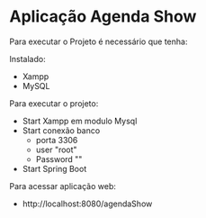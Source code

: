 # Aplicação Agenda Show

Para executar o Projeto é necessário que tenha:

Instalado:
- Xampp
- MySQL

Para executar o projeto:

- Start Xampp em modulo Mysql
- Start conexão banco
   - porta 3306
   - user "root"
   - Password ""
- Start Spring Boot

Para acessar aplicação web:

- http://localhost:8080/agendaShow

